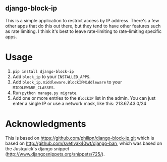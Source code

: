 django-block-ip
---------------

This is a simple application to restrict access by IP address.  There's a few other apps that do this out there, but they tend to have other features such as rate limiting.  I think it's best to leave rate-limiting to rate-limiting specific apps.

Usage
=====

1. `pip install django-block-ip`
2. Add `block_ip` to your `INSTALLED_APPS`. 
3. Add `block_ip.middleware.BlockIPMiddleware` to your `MIDDLEWARE_CLASSES`. 
4. Run `python manage.py migrate`. 
5. Add one or more entries to the `BlockIP` list in the admin.
  You can just enter a single IP or use a network mask, like this: 213.67.43.0/24

Acknowledgments
===============

This is based on https://github.com/philipn/django-block-ip.git which is based on http://github.com/svetlyak40wt/django-ban, which was based on the Justquick's django snippet (http://www.djangosnippets.org/snippets/725/).
